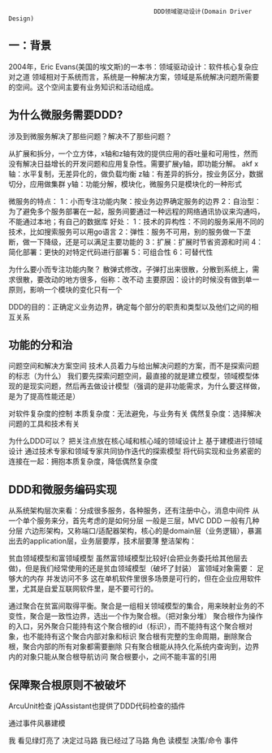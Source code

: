                                             DDD领域驱动设计(Domain Driver Design)

## 一：背景
2004年，Eric Evans(美国的埃文斯)的一本书：领域驱动设计：软件核心复杂应对之道
领域相对于系统而言，系统是一种解决方案，领域是系统解决问题所需要的空间。这个空间主要有业务知识和活动组成。

## 为什么微服务需要DDD?
涉及到微服务解决了那些问题？解决不了那些问题？
 
从扩展和拆分，一个立方体，x轴和z轴有效的提供应用的吞吐量和可用性，然而没有解决日益增长的开发问题和应用复杂性。需要扩展y轴，即功能分解。
akf
x轴：水平复制，无差异化的，做负载均衡
z轴：有差异的拆分，按业务区分，数据切分，应用做集群
y轴：功能分解，模块化，微服务只是模块化的一种形式

微服务的特点：
1：小而专注功能内聚：按业务边界确定服务的边界
2：自治型：为了避免多个服务部署在一起，服务间要通过一种远程的网络通讯协议来沟通吗，不能通过本地；有自己的数据库
好处：
1：技术的异构性：不同的服务采用不同的技术，比如搜索服务可以用go语言
2：弹性：服务不可用，别的服务做一下垄断，做一下降级，还是可以满足主要功能的
3：扩展：扩展时节省资源和时间
4：简化部署：更快的对特定代码进行部署
5：可组合性
6：可替代性

为什么要小而专注功能内聚？
散弹式修改，子弹打出来很散，分散到系统上，需求很散，要改动的地方很多，俗称：改不动
主要原因：设计的时候没有做到单一原则，影响一个模块的变化只有一个

DDD的目的：正确定义业务边界，确定每个部分的职责和类型以及他们之间的相互关系


## 功能的分和治
问题空间和解决方案空间
技术人员着力与给出解决问题的方案，而不是探索问题的标志（为什么）
我们要先探索问题空间，最直接的就是建立模型，领域模型体现的是现实问题，然后再去做设计模型（强调的是非功能需求，为什么要这样做，是为了提高性能还是）

对软件复杂度的控制
本质复杂度：无法避免，与业务有关
偶然复杂度：选择解决问题的工具和技术有关

为什么DDD可以？
把关注点放在核心域和核心域的领域设计上
基于建模进行领域设计
通过技术专家和领域专家共同协作迭代的探索模型
将代码实现和业务紧密的连接在一起：拥抱本质复杂度，降低偶然复杂度

## DDD和微服务编码实现
从系统架构层次来看：分成很多服务，各种服务，还有注册中心，消息中间件
从一个单个服务来分，首先考虑的是如何分层 一般是三层，MVC
DDD 一般有几种分层
六边形架构，又称端口/适配器架构，核心的是domain层（业务逻辑），暴漏出去的application层，业务层要厚，技术层要薄
整洁架构：

贫血领域模型和富领域模型
虽然富领域模型比较好(会把业务委托给其他层去做)，但是我们经常使用的还是贫血领域模型（破坏了封装）
富领域对象需要： 足够大的内存     并发访问不多
这在单机软件里很多场景是可行的，但在企业应用软件里，尤其是自爱互联网软件里，是不要可行的。

通过聚合在贫富间取得平衡。聚合是一组相关领域模型的集合，用来映射业务的不变性，聚合是一致性边界，选出一个作为聚合根。（把对象分堆）
聚合根作为操作的入口，另外聚合只能持有这个聚合根的id（标识），而不能持有这个聚合根对象，也不能持有这个聚合内部对象和标识
聚合根有完整的生命周期，删除聚合根，聚合内部的所有对象都需要删除
只有聚合根能从持久化系统内查询到，边界内的对象只能从聚合根导航访问
聚合根要小，之间不能丰富的引用


## 保障聚合根原则不被破坏
ArcuUnit检查
jQAssistant也提供了DDD代码检查的插件

通过事件风暴建模

我      看见绿灯亮了     决定过马路      我已经过了马路
角色      读模型         决策/命令         事件

























